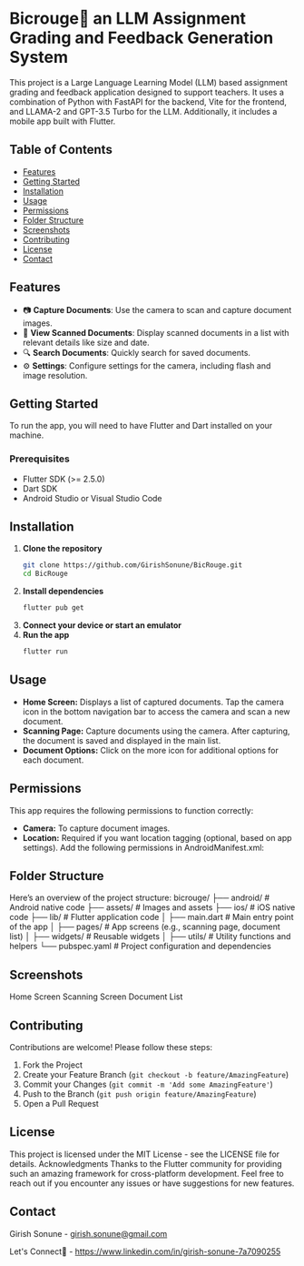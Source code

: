 # Bicrouge📄 an LLM Assignment Grading and Feedback Generation System

This project is a Large Language Learning Model (LLM) based assignment grading and feedback application designed to support teachers. It uses a combination of Python with FastAPI for the backend, Vite for the frontend, and LLAMA-2 and GPT-3.5 Turbo for the LLM. Additionally, it includes a mobile app built with Flutter.
## Table of Contents
- [Features](#features)
- [Getting Started](#getting-started)
- [Installation](#installation)
- [Usage](#usage)
- [Permissions](#permissions)
- [Folder Structure](#folder-structure)
- [Screenshots](#screenshots)
- [Contributing](#contributing)
- [License](#license)
- [Contact](#contact)
## Features
- 📷 **Capture Documents**: Use the camera to scan and capture document images.
- 📄 **View Scanned Documents**: Display scanned documents in a list with relevant details like size and date.
- 🔍 **Search Documents**: Quickly search for saved documents.
- ⚙️ **Settings**: Configure settings for the camera, including flash and image resolution.

## Getting Started

To run the app, you will need to have Flutter and Dart installed on your machine.
### Prerequisites
- Flutter SDK (>= 2.5.0)
- Dart SDK
- Android Studio or Visual Studio Code
## Installation
1. **Clone the repository**
   ```bash
   git clone https://github.com/GirishSonune/BicRouge.git
   cd BicRouge
2. **Install dependencies**
   ```bash
   flutter pub get
3. **Connect your device or start an emulator**
4. **Run the app**
   ```bash
   flutter run
## Usage
- **Home Screen:** Displays a list of captured documents. Tap the camera icon in the bottom navigation bar to access the camera and scan a new document.
- **Scanning Page:** Capture documents using the camera. After capturing, the document is saved and displayed in the main list.
- **Document Options:** Click on the more icon for additional options for each document.
## Permissions
This app requires the following permissions to function correctly:
- **Camera:** To capture document images.
- **Location:** Required if you want location tagging (optional, based on app settings).
Add the following permissions in AndroidManifest.xml:
    <uses-permission android:name="android.permission.CAMERA" />
    <uses-permission android:name="android.permission.ACCESS_FINE_LOCATION" />
    <uses-permission android:name="android.permission.ACCESS_COARSE_LOCATION" />
## Folder Structure
Here’s an overview of the project structure:
    bicrouge/
    ├── android/                 # Android native code
    ├── assets/                  # Images and assets
    ├── ios/                     # iOS native code
    ├── lib/                     # Flutter application code
    │   ├── main.dart            # Main entry point of the app
    │   ├── pages/               # App screens (e.g., scanning page, document list)
    │   ├── widgets/             # Reusable widgets
    │   ├── utils/               # Utility functions and helpers
    └── pubspec.yaml             # Project configuration and dependencies
    
## Screenshots
Home Screen	Scanning Screen	Document List
## Contributing
Contributions are welcome! Please follow these steps:
1. Fork the Project
2. Create your Feature Branch (`git checkout -b feature/AmazingFeature`)
3. Commit your Changes (`git commit -m 'Add some AmazingFeature'`)
4. Push to the Branch (`git push origin feature/AmazingFeature`)
5. Open a Pull Request
## License
This project is licensed under the MIT License - see the LICENSE file for details.
Acknowledgments
Thanks to the Flutter community for providing such an amazing framework for cross-platform development.
Feel free to reach out if you encounter any issues or have suggestions for new features.
## Contact
Girish Sonune - girish.sonune@gmail.com

Let's Connect🔗 - https://www.linkedin.com/in/girish-sonune-7a7090255
